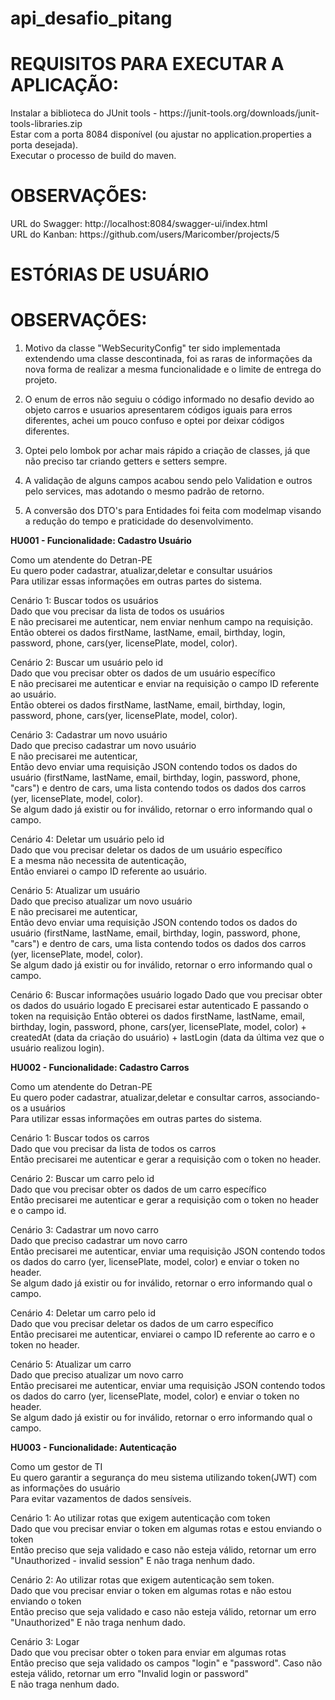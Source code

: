 # api_desafio_pitang


<h1 align="left"> REQUISITOS PARA EXECUTAR A APLICAÇÃO: </h1>
Instalar a biblioteca do JUnit tools - https://junit-tools.org/downloads/junit-tools-libraries.zip </br>
Estar com a porta 8084 disponível (ou ajustar no application.properties a porta desejada).</br>
Executar o processo de build do maven.</br>

<h1 align="left"> OBSERVAÇÕES: </h1>
URL do Swagger: http://localhost:8084/swagger-ui/index.html </br>
URL do Kanban: https://github.com/users/Maricomber/projects/5
<h1 align="left"> ESTÓRIAS DE USUÁRIO </h1>

<h1 align="left"> OBSERVAÇÕES: </h1>

1. Motivo da classe "WebSecurityConfig" ter sido implementada extendendo uma classe descontinada, foi as raras de informações da nova forma de realizar a mesma funcionalidade e o limite de entrega do projeto. 

2. O enum de erros não seguiu o código informado no desafio devido ao objeto carros e usuarios apresentarem códigos iguais para erros diferentes, achei um pouco confuso e optei por deixar códigos diferentes.

3. Optei pelo lombok por achar mais rápido a criação de classes, já que não preciso tar criando getters e setters sempre.

4. A validação de alguns campos acabou sendo pelo Validation e outros pelo services, mas adotando o mesmo padrão de retorno.

5. A conversão dos DTO's para Entidades foi feita com modelmap visando a redução do tempo e praticidade do desenvolvimento.

<b>HU001 - Funcionalidade: Cadastro Usuário</b>

Como um atendente do Detran-PE <br>
Eu quero poder cadastrar, atualizar,deletar e consultar usuários<br>
Para utilizar essas informações em outras partes do sistema.<br>

Cenário 1: Buscar todos os usuários<br>
Dado que vou precisar da lista de todos os usuários<br>
E não precisarei me autenticar, nem enviar nenhum campo na requisição.<br>
Então obterei os dados firstName, lastName, email, birthday, login, password, phone, cars(yer, licensePlate, model, color).<br>

Cenário 2: Buscar um usuário pelo id<br>
Dado que vou precisar obter os dados de um usuário específico<br>
E não precisarei me autenticar e enviar na requisição o campo ID referente ao usuário.<br>
Então obterei os dados firstName, lastName, email, birthday, login, password, phone, cars(yer, licensePlate, model, color).<br>

Cenário 3: Cadastrar um novo usuário<br>
Dado que preciso cadastrar um novo usuário<br>
E não precisarei me autenticar,<br>
Então devo enviar uma requisição JSON contendo todos os dados do usuário (firstName, lastName, email, birthday, login, password, phone, "cars") e dentro de cars, uma lista contendo todos os dados dos carros (yer, licensePlate, model, color).<br>
Se algum dado já existir ou for inválido, retornar o erro informando qual o campo.<br>

Cenário 4: Deletar um usuário pelo id<br>
Dado que vou precisar deletar os dados de um usuário específico<br>
E a mesma não necessita de autenticação,<br>
Então enviarei o campo ID referente ao usuário.<br>

Cenário 5: Atualizar um usuário<br>
Dado que preciso atualizar um novo usuário<br>
E não precisarei me autenticar, <br>
Então devo enviar uma requisição JSON contendo todos os dados do usuário (firstName, lastName, email, birthday, login, password, phone, "cars") e dentro de cars, uma lista contendo todos os dados dos carros (yer, licensePlate, model, color).<br>
Se algum dado já existir ou for inválido, retornar o erro informando qual o campo.<br>

Cenário 6: Buscar informações usuário logado
Dado que vou precisar obter os dados do usuário logado
E precisarei estar autenticado
E passando o token na requisição
Então obterei os dados firstName, lastName, email, birthday, login, password, phone, cars(yer, licensePlate, model, color) + createdAt (data da criação do usuário) + lastLogin (data da última vez
que o usuário realizou login).<br>

<b>HU002 - Funcionalidade: Cadastro Carros</b>

Como um atendente do Detran-PE<br>
Eu quero poder cadastrar, atualizar,deletar e consultar carros, associando-os a usuários<br>
Para utilizar essas informações em outras partes do sistema.<br>

Cenário 1: Buscar todos os carros<br>
Dado que vou precisar da lista de todos os carros<br>
Então precisarei me autenticar e gerar a requisição com o token no header.<br>

Cenário 2: Buscar um carro pelo id<br>
Dado que vou precisar obter os dados de um carro específico<br>
Então precisarei me autenticar e gerar a requisição com o token no header e o campo id.<br>

Cenário 3: Cadastrar um novo carro<br>
Dado que preciso cadastrar um novo carro<br>
Então precisarei me autenticar, enviar uma requisição JSON contendo todos os dados do carro (yer, licensePlate, model, color) e enviar o token no header.<br>
Se algum dado já existir ou for inválido, retornar o erro informando qual o campo.<br>

Cenário 4: Deletar um carro pelo id<br>
Dado que vou precisar deletar os dados de um carro específico<br>
Então precisarei me autenticar, enviarei o campo ID referente ao carro e o token no header.<br>

Cenário 5: Atualizar um carro<br>
Dado que preciso atualizar um novo carro<br>
Então precisarei me autenticar, enviar uma requisição JSON contendo todos os dados do carro (yer, licensePlate, model, color) e enviar o token no header.<br>
Se algum dado já existir ou for inválido, retornar o erro informando qual o campo.<br>

<b>HU003 - Funcionalidade: Autenticação</b>

Como um gestor de TI<br>
Eu quero garantir a segurança do meu sistema utilizando token(JWT) com as informações do usuário<br>
Para evitar vazamentos de dados sensíveis.<br>

Cenário 1: Ao utilizar rotas que exigem autenticação com token<br>
Dado que vou precisar enviar o token em algumas rotas e estou enviando o token<br>
Então preciso que seja validado e caso não esteja válido, retornar um erro "Unauthorized - invalid session"
E não traga nenhum dado.<br>

Cenário 2: Ao utilizar rotas que exigem autenticação sem token.<br>
Dado que vou precisar enviar o token em algumas rotas e não estou enviando o token<br>
Então preciso que seja validado e caso não esteja válido, retornar um erro "Unauthorized"
E não traga nenhum dado.<br>

Cenário 3: Logar<br>
Dado que vou precisar obter o token para enviar em algumas rotas<br>
Então preciso que seja validado os campos "login" e "password". Caso não esteja válido, retornar um erro "Invalid login or password"<br>
E não traga nenhum dado.